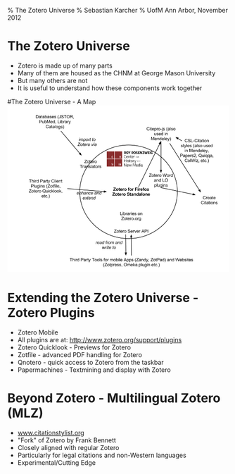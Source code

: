 % The Zotero Universe
% Sebastian Karcher
% UofM Ann Arbor, November 2012


# The Zotero Universe
* Zotero is made up of many parts
* Many of them are housed as the CHNM at George Mason University
* But many others are not
* It is useful to understand how these components work together

#The Zotero Universe - A Map
![A Map of the Zotero Universe](./zotero-universe.png) 

# Extending the Zotero Universe - Zotero Plugins

* Zotero Mobile
* All plugins are at: http://www.zotero.org/support/plugins
* Zotero Quicklook - Previews for Zotero
* Zotfile - advanced PDF handling for Zotero
* Qnotero - quick access to Zotero from the taskbar
* Papermachines - Textmining and display with Zotero

# Beyond Zotero - Multilingual Zotero (MLZ)

* www.citationstylist.org
* "Fork" of Zotero by Frank Bennett
* Closely aligned with regular Zotero
* Particularly for legal citations and non-Western languages
* Experimental/Cutting Edge
